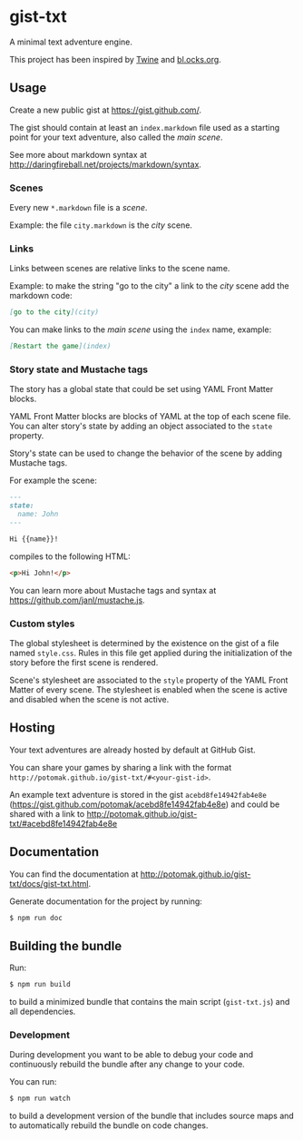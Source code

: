 # gist-txt

A minimal text adventure engine.

This project has been inspired by [Twine](http://twinery.org/) and
[bl.ocks.org](http://bl.ocks.org/).

## Usage

Create a new public gist at https://gist.github.com/.

The gist should contain at least an `index.markdown` file used as a starting
point for your text adventure, also called the *main scene*.

See more about markdown syntax at
http://daringfireball.net/projects/markdown/syntax.

### Scenes

Every new `*.markdown` file is a *scene*.

Example: the file `city.markdown` is the *city* scene.

### Links

Links between scenes are relative links to the scene name.

Example: to make the string "go to the city" a link to the *city* scene add the
markdown code:

```markdown
[go to the city](city)
```

You can make links to the *main scene* using the `index` name, example:

```markdown
[Restart the game](index)
```

### Story state and Mustache tags

The story has a global state that could be set using YAML Front Matter blocks.

YAML Front Matter blocks are blocks of YAML at the top of each scene file. You
can alter story's state by adding an object associated to the `state` property.

Story's state can be used to change the behavior of the scene by adding Mustache
tags.

For example the scene:

```markdown
---
state:
  name: John
---

Hi {{name}}!
```

compiles to the following HTML:

```html
<p>Hi John!</p>
```

You can learn more about Mustache tags and syntax at
https://github.com/janl/mustache.js.

### Custom styles

The global stylesheet is determined by the existence on the gist of a file
named `style.css`. Rules in this file get applied during the initialization of
the story before the first scene is rendered.

Scene's stylesheet are associated to the `style` property of the YAML Front
Matter of every scene. The stylesheet is enabled when the scene is active and
disabled when the scene is not active.

## Hosting

Your text adventures are already hosted by default at GitHub Gist.

You can share your games by sharing a link with the format
`http://potomak.github.io/gist-txt/#<your-gist-id>`.

An example text adventure is stored in the gist `acebd8fe14942fab4e8e`
(https://gist.github.com/potomak/acebd8fe14942fab4e8e) and could be shared with
a link to http://potomak.github.io/gist-txt/#acebd8fe14942fab4e8e

## Documentation

You can find the documentation at
http://potomak.github.io/gist-txt/docs/gist-txt.html.

Generate documentation for the project by running:

```sh
$ npm run doc
```

## Building the bundle

Run:

```sh
$ npm run build
```

to build a minimized bundle that contains the main script (`gist-txt.js`) and
all dependencies.

### Development

During development you want to be able to debug your code and continuously
rebuild the bundle after any change to your code.

You can run:

```sh
$ npm run watch
```

to build a development version of the bundle that includes source maps and to
automatically rebuild the bundle on code changes.
